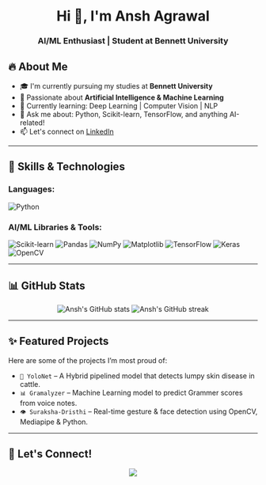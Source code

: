 <h1 align="center">Hi 👋, I'm Ansh Agrawal</h1>
<h3 align="center">AI/ML Enthusiast | Student at Bennett University</h3>


## 🔥 About Me
- 🎓 I'm currently pursuing my studies at **Bennett University**
- 🤖 Passionate about **Artificial Intelligence & Machine Learning**
- 🌱 Currently learning: Deep Learning | Computer Vision | NLP
- 💬 Ask me about: Python, Scikit-learn, TensorFlow, and anything AI-related!
- 📫 Let's connect on [LinkedIn](https://www.linkedin.com/in/your-linkedin-username)

---

## 🧠 Skills & Technologies

### Languages:
![Python](https://img.shields.io/badge/Python-3670A0?style=for-the-badge&logo=python&logoColor=ffdd54)

### AI/ML Libraries & Tools:
![Scikit-learn](https://img.shields.io/badge/Scikit--learn-F7931E?style=for-the-badge&logo=scikit-learn&logoColor=white)
![Pandas](https://img.shields.io/badge/Pandas-150458?style=for-the-badge&logo=pandas&logoColor=white)
![NumPy](https://img.shields.io/badge/NumPy-013243?style=for-the-badge&logo=numpy&logoColor=white)
![Matplotlib](https://img.shields.io/badge/Matplotlib-20609F?style=for-the-badge&logo=matplotlib&logoColor=white)
![TensorFlow](https://img.shields.io/badge/TensorFlow-FF6F00?style=for-the-badge&logo=tensorflow&logoColor=white)
![Keras](https://img.shields.io/badge/Keras-D00000?style=for-the-badge&logo=keras&logoColor=white)
![OpenCV](https://img.shields.io/badge/OpenCV-5C3EE8?style=for-the-badge&logo=opencv&logoColor=white)

---

## 📊 GitHub Stats

<p align="center">
  <img src="https://github-readme-stats.vercel.app/api?username=ansh-agrawal&show_icons=true&theme=radical" alt="Ansh's GitHub stats" />
  <img src="https://github-readme-streak-stats.herokuapp.com/?user=ansh-agrawal&theme=radical" alt="Ansh's GitHub streak" />
</p>

---

## ✨ Featured Projects

Here are some of the projects I’m most proud of:

- `🧠 YoloNet` – A Hybrid pipelined model that detects lumpy skin disease in cattle.
- `📊 Gramalyzer` – Machine Learning model to predict Grammer scores from voice notes.
- `👁️ Suraksha-Dristhi` – Real-time gesture & face detection using OpenCV, Mediapipe & Python.

---

## 🤝 Let's Connect!

<p align="center">
  <a href="https://www.linkedin.com/in/your-linkedin-username"><img src="https://img.shields.io/badge/LinkedIn-blue?style=for-the-badge&logo=linkedin"></a>
</p>
